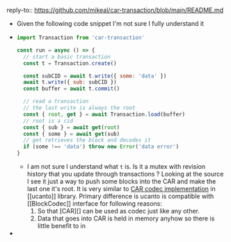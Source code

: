reply-to:: https://github.com/mikeal/car-transaction/blob/main/README.md

- Given the following code snippet I'm not sure I fully understand it
- ```js
  import Transaction from 'car-transaction' 
  
  const run = async () => {
    // start a basic transaction
    const t = Transaction.create()
  
    const subCID = await t.write({ some: 'data' })
    await t.write({ sub: subCID })
    const buffer = await t.commit()
  
    // read a transaction
    // the last write is always the root
    const { root, get } = await Transaction.load(buffer)
    // root is a cid
    const { sub } = await get(root)
    const { some } = await get(sub)
    // get retrieves the block and decodes it
    if (some !== 'data') throw new Error('data error')
  }
  ```
	- I am not sure I understand what `t` is. Is it a mutex with revision history that you update through transactions ?
	  Looking at the source I see it just a way to push some blocks into the CAR and make the last one it's root. It is very similar to [CAR codec implementation](https://github.com/web3-storage/ucanto/blob/0606168313d17d66bcc1ad6091440765e1700a4f/packages/transport/src/car/codec.js) in [[ucanto]] library. Primary difference is ucanto is compatible with [[BlockCodec]] interface for following reasons:
	  1. So that [CAR][] can be used as codec just like any other.
	  1. Data that goes into CAR is held in memory anyhow so there is little benefit to in
-